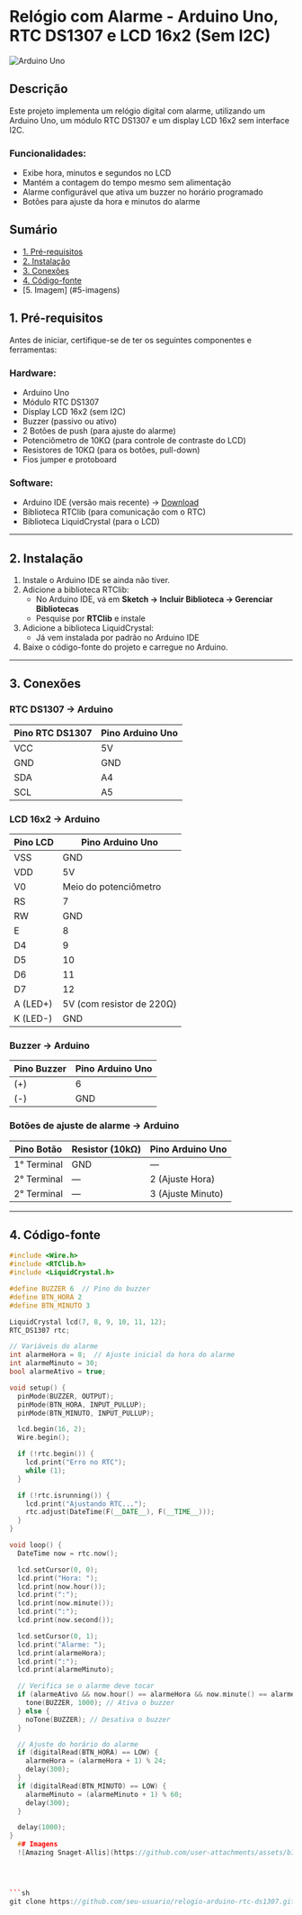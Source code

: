 # Relógio com Alarme - Arduino Uno, RTC DS1307 e LCD 16x2 (Sem I2C)  

![Arduino Uno](https://upload.wikimedia.org/wikipedia/commons/3/38/Arduino_Uno_-_R3.jpg)  

## Descrição  
Este projeto implementa um relógio digital com alarme, utilizando um Arduino Uno, um módulo RTC DS1307 e um display LCD 16x2 sem interface I2C.  

### Funcionalidades:  
- Exibe hora, minutos e segundos no LCD  
- Mantém a contagem do tempo mesmo sem alimentação  
- Alarme configurável que ativa um buzzer no horário programado  
- Botões para ajuste da hora e minutos do alarme  

## Sumário  
- [1. Pré-requisitos](#1-pré-requisitos)  
- [2. Instalação](#2-instalação)  
- [3. Conexões](#3-conexões)  
- [4. Código-fonte](#4-código-fonte)
- [5. Imagem] (#5-imagens) 

## 1. Pré-requisitos  
Antes de iniciar, certifique-se de ter os seguintes componentes e ferramentas:  

### Hardware:  
- Arduino Uno  
- Módulo RTC DS1307  
- Display LCD 16x2 (sem I2C)  
- Buzzer (passivo ou ativo)  
- 2 Botões de push (para ajuste do alarme)  
- Potenciômetro de 10KΩ (para controle de contraste do LCD)  
- Resistores de 10KΩ (para os botões, pull-down)  
- Fios jumper e protoboard  

### Software:  
- Arduino IDE (versão mais recente) → [Download](https://www.arduino.cc/en/software)  
- Biblioteca RTClib (para comunicação com o RTC)  
- Biblioteca LiquidCrystal (para o LCD)  

---

## 2. Instalação  
1. Instale o Arduino IDE se ainda não tiver.  
2. Adicione a biblioteca RTClib:  
   - No Arduino IDE, vá em **Sketch → Incluir Biblioteca → Gerenciar Bibliotecas**  
   - Pesquise por **RTClib** e instale  
3. Adicione a biblioteca LiquidCrystal:  
   - Já vem instalada por padrão no Arduino IDE  
4. Baixe o código-fonte do projeto e carregue no Arduino.  

---

## 3. Conexões  

### RTC DS1307 → Arduino  
| Pino RTC DS1307 | Pino Arduino Uno |
|----------------|----------------|
| VCC            | 5V             |
| GND            | GND            |
| SDA            | A4             |
| SCL            | A5             |

### LCD 16x2 → Arduino  
| Pino LCD | Pino Arduino Uno |
|----------|-----------------|
| VSS      | GND             |
| VDD      | 5V              |
| V0       | Meio do potenciômetro |
| RS       | 7               |
| RW       | GND             |
| E        | 8               |
| D4       | 9               |
| D5       | 10              |
| D6       | 11              |
| D7       | 12              |
| A (LED+) | 5V (com resistor de 220Ω) |
| K (LED-) | GND             |

### Buzzer → Arduino  
| Pino Buzzer | Pino Arduino Uno |
|------------|-----------------|
| (+)        | 6               |
| (-)        | GND             |

### Botões de ajuste de alarme → Arduino  
| Pino Botão | Resistor (10kΩ) | Pino Arduino Uno |
|------------|-----------------|-----------------|
| 1° Terminal | GND             | —               |
| 2° Terminal | —               | 2 (Ajuste Hora) |
| 2° Terminal | —               | 3 (Ajuste Minuto) |

---

## 4. Código-fonte  

```cpp
#include <Wire.h>
#include <RTClib.h>
#include <LiquidCrystal.h>

#define BUZZER 6  // Pino do buzzer
#define BTN_HORA 2
#define BTN_MINUTO 3

LiquidCrystal lcd(7, 8, 9, 10, 11, 12);
RTC_DS1307 rtc;

// Variáveis do alarme
int alarmeHora = 8;  // Ajuste inicial da hora do alarme
int alarmeMinuto = 30;
bool alarmeAtivo = true;

void setup() {
  pinMode(BUZZER, OUTPUT);
  pinMode(BTN_HORA, INPUT_PULLUP);
  pinMode(BTN_MINUTO, INPUT_PULLUP);

  lcd.begin(16, 2);
  Wire.begin();

  if (!rtc.begin()) {
    lcd.print("Erro no RTC");
    while (1);
  }

  if (!rtc.isrunning()) {
    lcd.print("Ajustando RTC...");
    rtc.adjust(DateTime(F(__DATE__), F(__TIME__)));
  }
}

void loop() {
  DateTime now = rtc.now();

  lcd.setCursor(0, 0);
  lcd.print("Hora: ");
  lcd.print(now.hour());
  lcd.print(":");
  lcd.print(now.minute());
  lcd.print(":");
  lcd.print(now.second());

  lcd.setCursor(0, 1);
  lcd.print("Alarme: ");
  lcd.print(alarmeHora);
  lcd.print(":");
  lcd.print(alarmeMinuto);

  // Verifica se o alarme deve tocar
  if (alarmeAtivo && now.hour() == alarmeHora && now.minute() == alarmeMinuto) {
    tone(BUZZER, 1000); // Ativa o buzzer
  } else {
    noTone(BUZZER); // Desativa o buzzer
  }

  // Ajuste do horário do alarme
  if (digitalRead(BTN_HORA) == LOW) {
    alarmeHora = (alarmeHora + 1) % 24;
    delay(300);
  }
  if (digitalRead(BTN_MINUTO) == LOW) {
    alarmeMinuto = (alarmeMinuto + 1) % 60;
    delay(300);
  }

  delay(1000);
}
  ## Imagens
  ![Amazing Snaget-Allis](https://github.com/user-attachments/assets/b775c827-b3f9-4735-b81a-09214baa2411)


  

```sh
git clone https://github.com/seu-usuario/relogio-arduino-rtc-ds1307.git
